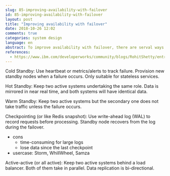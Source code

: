 ```yaml
---
slug: 85-improving-availability-with-failover
id: 85-improving-availability-with-failover
layout: post
title: "Improving availability with failover"
date: 2018-10-26 12:02
comments: true
categories: system design
language: en
abstract: To improve availability with failover, there are serval ways to achieve the goal such as cold standby, hot standby, warm standby, checkpointing and all active.
references:
  - https://www.ibm.com/developerworks/community/blogs/RohitShetty/entry/high_availability_cold_warm_hot
---
```


Cold Standby: Use heartbeat or metrics/alerts to track failure. Provision new standby nodes when a failure occurs. Only suitable for stateless services.

Hot Standby: Keep two active systems undertaking the same role. Data is mirrored in near real time, and both systems will have identical data.

Warm Standby: Keep two active systems but the secondary one does not take traffic unless the failure occurs.

Checkpointing (or like Redis snapshot): Use write-ahead log (WAL) to record requests before processing. Standby node recovers from the log during the failover.

* cons
  * time-consuming for large logs
  * lose data since the last checkpoint
* usercase: Storm, WhillWheel, Samza

Active-active (or all active): Keep two active systems behind a load balancer. Both of them take in parallel. Data replication is bi-directional.

